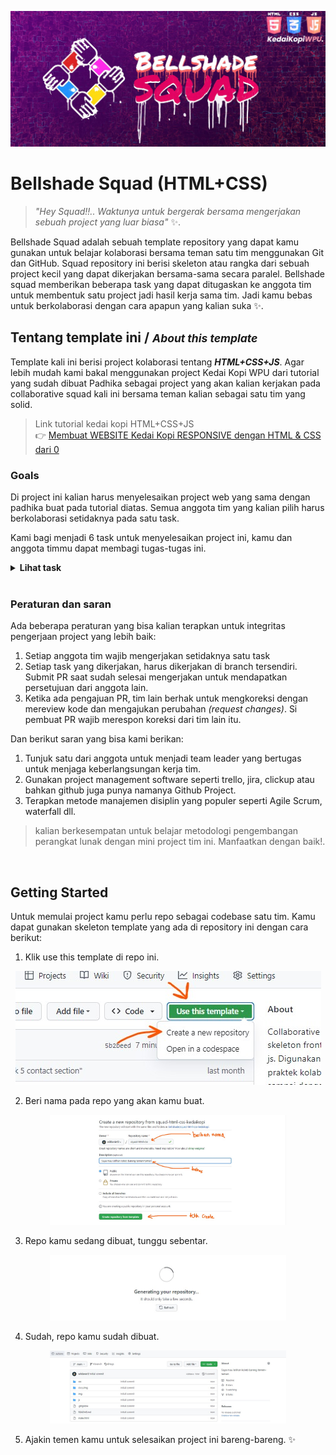 <p align="center">
    <img src="./docs/img/squad-html-css.jpg">
</p>

# Bellshade Squad (HTML+CSS)

> _"Hey Squad!!.. Waktunya untuk bergerak bersama mengerjakan sebuah project yang luar biasa"_ ✨.

Bellshade Squad adalah sebuah template repository yang dapat kamu gunakan untuk belajar kolaborasi bersama teman satu tim menggunakan Git dan GitHub. Squad repository ini berisi skeleton atau rangka dari sebuah project kecil yang dapat dikerjakan bersama-sama secara paralel. Bellshade squad memberikan beberapa task yang dapat ditugaskan ke anggota tim untuk membentuk satu project jadi hasil kerja sama tim. Jadi kamu bebas untuk berkolaborasi dengan cara apapun yang kalian suka ✨.

## Tentang template ini / <small><i>About this template</i></small>

Template kali ini berisi project kolaborasi tentang _**HTML+CSS+JS**_. Agar lebih mudah kami bakal menggunakan project Kedai Kopi WPU dari tutorial yang sudah dibuat Padhika sebagai project yang akan kalian kerjakan pada collaborative squad kali ini bersama teman kalian sebagai satu tim yang solid.

> Link tutorial kedai kopi HTML+CSS+JS<br/>
> 👉 [Membuat WEBSITE Kedai Kopi RESPONSIVE dengan HTML & CSS dari 0 ](https://www.youtube.com/watch?v=MCVkMmYL-aY)

### Goals

Di project ini kalian harus menyelesaikan project web yang sama dengan padhika buat pada tutorial diatas. Semua anggota tim yang kalian pilih harus berkolaborasi setidaknya pada satu task.

Kami bagi menjadi 6 task untuk menyelesaikan project ini, kamu dan anggota timmu dapat membagi tugas-tugas ini.

<details>
    <summary><strong>Lihat task</strong></summary>

1. **Navbar** _([issue](https://github.com/bellshade/squad-frontend-1/issues/1))_

Navbar disini meliputi:

-   navbar brand (logo)
-   navbar link
-   navbar icon (termasuk toggler)
-   mobile responsive navbar

<p align="center">
    <img src="./docs/img/task-1-navbar-desktop.jpg">
</p>
jangan lupa tentang responsitivity, di layar mobile harus tampak seperti berikut
<br>
<br>
<p align="center">
    <img src="./docs/img/task-1-navbar-mobile.jpg" width="40%">
</p>

2. **Jumbotron** _([issue](https://github.com/bellshade/squad-frontend-1/issues/3))_

Jumbotron adalah bagian banner besar yang menjadi titik fokus utama pengguna saat sekilas memandang halaman web. Section hero jumbotron meliputi:

-   Background image besar menggunakan ./img/header-bg.jpg
-   Sejumlah title text, dan
-   CTA (click to action)
-   polesan sedikit gradient black to transparent keatas di daerah paling bawah jumbotron untuk menunjukkan kesan dark moody coffee
<p align="center">
    <img src="./docs/img/task-2-jumbotron-screen.jpg">
</p>

3. **About Section** _([issue](https://github.com/bellshade/squad-frontend-1/issues/5))_

Task ini berisi section tentang apapun berkaitan dengan about us. kurang lebih seperti ini. Jangan lupakan untuk menerapkan responsive mobile.

<p align="center">
    <img src="./docs/img/task-3-about-us.jpg">
</p>

4. **Menu Section** _([issue](https://github.com/bellshade/squad-frontend-1/issues/7))_

Menu section berisi daftar menu minuman kopi yang tersedia, digambarkan dalam card yang berjajar berisi gambar, nama minuman dan harganya. Jangan lupakan untuk menerapkan responsive mobile juga!.

<p align="center">
    <img src="./docs/img/task-4-menu.jpg">
</p>

5. **Kontak Kami** _([issue](https://github.com/bellshade/squad-frontend-1/issues/9))_
   Contact section adalah bagian yang menggambarkan kontak dari yang menyediakan kopi ini. Contact terdiri atas:

-   Maps
-   Static Form (nama, email dan no. hp)

<p align="center">
    <img src="./docs/img/task-5-contact.jpg">
</p>

6. **Footer** _([issue](https://github.com/bellshade/squad-frontend-1/issues/10))_
   Footer berisi

-   link scrollspy seperti navbar
-   social link
-   credits
<p align="center">
    <img src="./docs/img/task-6-footer.jpg">
</p>

</details>

<br>

### Peraturan dan saran

Ada beberapa peraturan yang bisa kalian terapkan untuk integritas pengerjaan project yang lebih baik:

1. Setiap anggota tim wajib mengerjakan setidaknya satu task
2. Setiap task yang dikerjakan, harus dikerjakan di branch tersendiri. <br>Submit PR saat sudah selesai mengerjakan untuk mendapatkan persetujuan dari anggota lain.
3. Ketika ada pengajuan PR, tim lain berhak untuk mengkoreksi dengan mereview kode dan mengajukan perubahan _(request changes)_. Si pembuat PR wajib merespon koreksi dari tim lain itu.

Dan berikut saran yang bisa kami berikan:

1. Tunjuk satu dari anggota untuk menjadi team leader yang bertugas untuk menjaga keberlangsungan kerja tim.
2. Gunakan project management software seperti trello, jira, clickup atau bahkan github juga punya namanya Github Project.
3. Terapkan metode manajemen disiplin yang populer seperti Agile Scrum, waterfall dll.<br/>

> kalian berkesempatan untuk belajar metodologi pengembangan perangkat lunak dengan mini project tim ini. Manfaatkan dengan baik!.

<br>

## Getting Started

Untuk memulai project kamu perlu repo sebagai codebase satu tim. Kamu dapat gunakan skeleton template yang ada di repository ini dengan cara berikut:

1. Klik use this template di repo ini.
 <p align="center">
     <img src="./docs/img/getting-started-1.jpg">
 </p>

2. Beri nama pada repo yang akan kamu buat.
 <p align="center">
     <img src="./docs/img/getting-started-2.jpg" width="75%">
 </p>

3. Repo kamu sedang dibuat, tunggu sebentar.
 <p align="center">
     <img src="./docs/img/getting-started-2-in-progress.jpg" width="75%">
 </p>

4. Sudah, repo kamu sudah dibuat.
 <p align="center">
     <img src="./docs/img/getting-started-3.jpg" width="75%">
 </p>

5. Ajakin temen kamu untuk selesaikan project ini bareng-bareng. ✨
